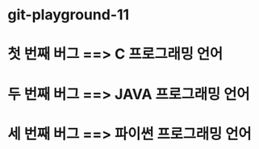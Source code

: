 # git-playground-11

# 첫 번째 버그 ==> C 프로그래밍 언어

# 두 번째 버그 ==> JAVA 프로그래밍 언어

# 세 번째 버그 ==> 파이썬 프로그래밍 언어
